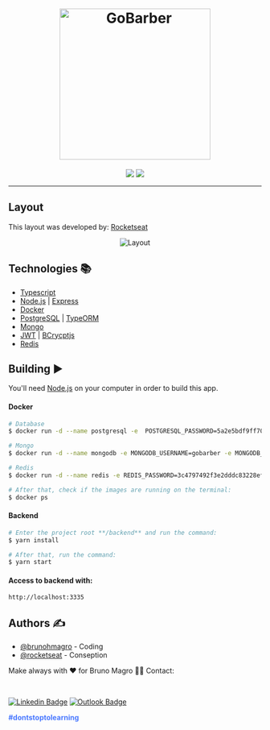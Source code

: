 <h1 align="center">
  <img src="https://github.com/brunohmagro/gobarber-backend/.github/images/logo.svg" width="300" title="GoBarber">

</h1>

<div align="center">

<img src="http://img.shields.io/static/v1?label=License&message=MIT&color=green&style=for-the-badge"/>
<img src="http://img.shields.io/static/v1?label=STATUS&message=CONCLUDED&color=blue&style=for-the-badge"/>

</div>

---

## Layout

This layout was developed by: [Rocketseat](https://github.com/Rocketseat)

  <div align="center">

  <img src="https://github.com/brunohmagro/gobarber-backend/.github/images/capa.png" title="Layout">

</div>

## Technologies :books:

- [Typescript](https://www.typescriptlang.org/)
- [Node.js](https://nodejs.org/en/) | [Express](https://expressjs.com/pt-br/)
- [Docker](https://www.docker.com/)
- [PostgreSQL](https://www.postgresql.org/) | [TypeORM](https://typeorm.io/)
- [Mongo](https://www.mongodb.com/cloud/atlas/lp/try2?utm_content=controlhterms&utm_source=google&utm_campaign=gs_americas_brazil_search_core_brand_atlas_desktop&utm_term=mongodb&utm_medium=cpc_paid_search&utm_ad=e&utm_ad_campaign_id=12212624308&adgroup=115749706023&gclid=Cj0KCQiA-K2MBhC-ARIsAMtLKRs6wtI-iDIiysx6yaKwCuorIlo5i1JspKYroZ9ejRucwi81Im8LSH4aAnpGEALw_wcB)
- [JWT](https://jwt.io/) | [BCrycptjs](https://github.com/dcodeIO/bcrypt.js#readme)
- [Redis](https://redis.io/)

## Building :arrow_forward:

You'll need [Node.js](https://nodejs.org) on your computer in order to build this app.

#### Docker

```bash
# Database
$ docker run -d --name postgresql -e  POSTGRESQL_PASSWORD=5a2e5bdf9ff70b9ad5ad017af330f5a4 -e POSTGRESQL_USERNAME=postgres -e POSTGRESQL_DATABASE=gobarber -p 35432:5432 bitnami/postgresql:latest

# Mongo
$ docker run -d --name mongodb -e MONGODB_USERNAME=gobarber -e MONGODB_PASSWORD=4322a1c28eba323b9471600096c43c43 -e MONGODB_DATABASE=gobarber -p 47017:27017  bitnami/mongodb:latest

# Redis
$ docker run -d --name redis -e REDIS_PASSWORD=3c4797492f3e2dddc83228efdd60593d -p 55379:6379 bitnami/redis:latest

# After that, check if the images are running on the terminal:
$ docker ps
```

#### Backend

```bash
# Enter the project root **/backend** and run the command:
$ yarn install

# After that, run the command:
$ yarn start
```

#### Access to backend with:

``http://localhost:3335``

## Authors ✍️

- [@brunohmagro](https://github.com/brunohmagro) - Coding
- [@rocketseat](https://github.com/rocketseat) - Conseption

Make always with ❤️ for Bruno Magro 👋🏽 Contact:

<br>

[![Linkedin Badge](https://img.shields.io/badge/-Bruno%20Magro-000657?style=flat-square&logo=Linkedin&logoColor=white&link=https://www.linkedin.com/in/brunohmagro/)](https://www.linkedin.com/in/brunohmagro/)
[![Outlook Badge](https://img.shields.io/badge/-brunohmagro@hotmail.com-000657?style=flat-square&logo=microsoft-outlook&logoColor=white&link=mailto:brunohmagro@hotmail.com)](mailto:brunohmagro@hotmail.com)

<p style="color: #4978FF;"><b>#dontstoptolearning</b></p>
